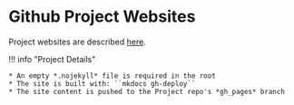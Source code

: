 # Github Project Websites

Project websites are described [here](https://help.github.com/articles/user-organization-and-project-pages/#project-pages-sites).

!!! info "Project Details"

    * An empty *.nojekyll* file is required in the root 
    * The site is built with: ``mkdocs gh-deploy``
    * The site content is pushed to the Project repo's *gh_pages* branch